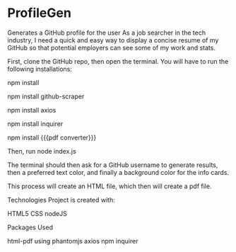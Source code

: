 # ProfileGen
Generates a GitHub profile for the user
As a job searcher in the tech industry, I need a quick and easy way to display a concise resume of my GitHub so that potential employers can see some of my work and stats.

First, clone the GitHub repo, then open the terminal. 
You will have to run the following installations:
  
  npm install
  
  npm install github-scraper
  
  npm install axios
  
  npm install inquirer
  
  npm install {{{pdf converter}}}
  
Then, run node index.js 

The terminal should then ask for a GitHub username to generate results, then a preferred text color, and finally a background color for the info cards.

This process will create an HTML file, which then will create a pdf file.


Technologies
Project is created with:

HTML5
CSS
nodeJS

Packages Used

html-pdf using phantomjs
axios
npm
inquirer
